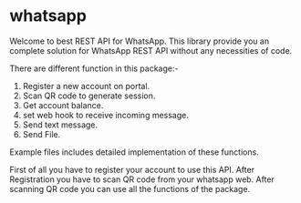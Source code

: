 # whatsapp
Welcome to best REST API for WhatsApp. This library provide you an complete solution for WhatsApp REST API without any necessities of code.

There are different function in this package:-
1. Register a new account on portal.
2. Scan QR code to generate session.
3. Get account balance.
4. set web hook to receive incoming message.
5. Send text message.
6. Send File.

Example files includes detailed implementation of these functions.

First of all you have to register your account to use this API. 
After Registration you have to scan QR code from your whatsapp web.
After scanning QR code you can use all the functions of the package.

